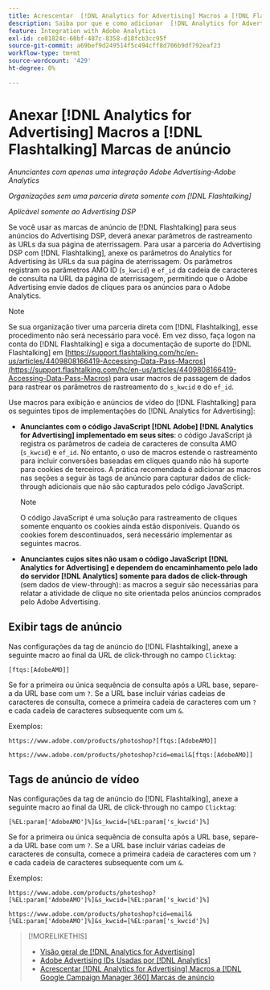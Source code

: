 ```yaml
---
title: Acrescentar  [!DNL Analytics for Advertising] Macros a [!DNL Flashtalking] Marcas de anúncio
description: Saiba por que e como adicionar  [!DNL Analytics for Advertising] macros às suas [!DNL Flashtalking] marcas de anúncio
feature: Integration with Adobe Analytics
exl-id: ce81824c-60bf-487c-8358-d18fcb3cc95f
source-git-commit: a69bef9d249514f5c494cff8d706b9df792eaf23
workflow-type: tm+mt
source-wordcount: '429'
ht-degree: 0%

---
```


# Anexar [!DNL Analytics for Advertising] Macros a [!DNL Flashtalking] Marcas de anúncio

*Anunciantes com apenas uma integração Adobe Advertising-Adobe Analytics*

*Organizações sem uma parceria direta somente com [!DNL Flashtalking]*

*Aplicável somente ao Advertising DSP*

Se você usar as marcas de anúncio de [!DNL Flashtalking] para seus anúncios do Advertising DSP, deverá anexar parâmetros de rastreamento às URLs da sua página de aterrissagem. Para usar a parceria do Advertising DSP com [!DNL Flashtalking], anexe os parâmetros do Analytics for Advertising às URLs da sua página de aterrissagem. Os parâmetros registram os parâmetros AMO ID (`s_kwcid`) e `ef_id` da cadeia de caracteres de consulta na URL da página de aterrissagem, permitindo que o Adobe Advertising envie dados de cliques para os anúncios para o Adobe Analytics.

>[!NOTE]
>
>Se sua organização tiver uma parceria direta com [!DNL Flashtalking], esse procedimento não será necessário para você. Em vez disso, faça logon na conta do [!DNL Flashtalking] e siga a documentação de suporte do [!DNL Flashtalking] em [https://support.flashtalking.com/hc/en-us/articles/4409808166419-Accessing-Data-Pass-Macros](https://support.flashtalking.com/hc/en-us/articles/4409808166419-Accessing-Data-Pass-Macros) para usar macros de passagem de dados para rastrear os parâmetros de rastreamento do `s_kwcid` e do `ef_id`.

Use macros para exibição e anúncios de vídeo do [!DNL Flashtalking] para os seguintes tipos de implementações do [!DNL Analytics for Advertising]:

* **Anunciantes com o código JavaScript [!DNL Adobe] [!DNL Analytics for Advertising] implementado em seus sites**: o código JavaScript já registra os parâmetros de cadeia de caracteres de consulta AMO (`s_kwcid`) e `ef_id`. No entanto, o uso de macros estende o rastreamento para incluir conversões baseadas em cliques quando não há suporte para cookies de terceiros. A prática recomendada é adicionar as macros nas seções a seguir às tags de anúncio para capturar dados de click-through adicionais que não são capturados pelo código JavaScript.

  >[!NOTE]
  >
  >O código JavaScript é uma solução para rastreamento de cliques somente enquanto os cookies ainda estão disponíveis. Quando os cookies forem descontinuados, será necessário implementar as seguintes macros.

* **Anunciantes cujos sites não usam o código JavaScript [!DNL Analytics for Advertising] e dependem do encaminhamento pelo lado do servidor [!DNL Analytics] somente para dados de click-through** (sem dados de view-through): as macros a seguir são necessárias para relatar a atividade de clique no site orientada pelos anúncios comprados pelo Adobe Advertising.

## Exibir tags de anúncio

Nas configurações da tag de anúncio do [!DNL Flashtalking], anexe a seguinte macro ao final da URL de click-through no campo `Clicktag`:

```
[ftqs:[AdobeAMO]]
```

Se for a primeira ou única sequência de consulta após a URL base, separe-a da URL base com um `?`. Se a URL base incluir várias cadeias de caracteres de consulta, comece a primeira cadeia de caracteres com um `?` e cada cadeia de caracteres subsequente com um `&`.

Exemplos:

`https://www.adobe.com/products/photoshop?[ftqs:[AdobeAMO]]`

`https://www.adobe.com/products/photoshop?cid=email&[ftqs:[AdobeAMO]]`

## Tags de anúncio de vídeo

Nas configurações da tag de anúncio do [!DNL Flashtalking], anexe a seguinte macro ao final da URL de click-through no campo `Clicktag`:

```
[%EL:param['AdobeAMO']%]&s_kwcid=[%EL:param['s_kwcid']%]
```

Se for a primeira ou única sequência de consulta após a URL base, separe-a da URL base com um `?`. Se a URL base incluir várias cadeias de caracteres de consulta, comece a primeira cadeia de caracteres com um `?` e cada cadeia de caracteres subsequente com um `&`.

Exemplos:

`https://www.adobe.com/products/photoshop?[%EL:param['AdobeAMO']%]&s_kwcid=[%EL:param['s_kwcid']%]`

`https://www.adobe.com/products/photoshop?cid=email&[%EL:param['AdobeAMO']%]&s_kwcid=[%EL:param['s_kwcid']%]`

>[!MORELIKETHIS]
>
>* [Visão geral de [!DNL Analytics for Advertising]](overview.md)
>* [Adobe Advertising IDs Usadas por [!DNL Analytics]](/help/integrations/analytics/ids.md)
>* [Acrescentar [!DNL Analytics for Advertising] Macros a [!DNL Google Campaign Manager 360] Marcas de anúncio](/help/integrations/analytics/macros-google-campaign-manager.md)


